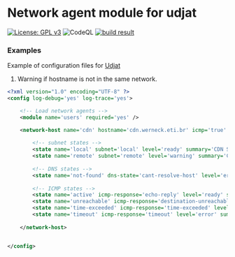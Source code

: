 # Network agent module for udjat

[![License: GPL v3](https://img.shields.io/badge/License-GPL%20v3-blue.svg)](https://www.gnu.org/licenses/gpl-3.0)
![CodeQL](https://github.com/PerryWerneck/udjat-module-network/workflows/CodeQL/badge.svg?branch=master)
[![build result](https://build.opensuse.org/projects/home:PerryWerneck:udjat/packages/udjat-module-network/badge.svg?type=percent)](https://build.opensuse.org/package/show/home:PerryWerneck:udjat/udjat-module-network)

### Examples

Example of configuration files for [Udjat](../../../udjat)

1. Warning if hostname is not in the same network.

```xml
<?xml version="1.0" encoding="UTF-8" ?>
<config log-debug='yes' log-trace='yes'>

	<!-- Load network agents -->
	<module name='users' required='yes' />

	<network-host name='cdn' hostname='cdn.werneck.eti.br' icmp='true' update-timer='60'>
	
		<!-- subnet states -->
		<state name='local' subnet='local' level='ready' summary='CDN Server is local' />
		<state name='remote' subnet='remote' level='warning' summary='CDN Server is NOT local' />
		
		<!-- DNS states -->
		<state name='not-found' dns-state='cant-resolve-host' level='error' summary='Cant resolve CDN hostname' />
			
		<!-- ICMP states -->
		<state name='active' icmp-response='echo-reply' level='ready' summary='CDN is active' />
		<state name='unreachable' icmp-response='destination-unreachable' level='error' summary='CDN is not reachable' />
		<state name='time-exceeded' icmp-response='time-exceeded' level='error' summary='CDN is not available' />
		<state name='timeout' icmp-response='timeout' level='error' summary='No ICMP response from CDN' />
			
	</network-host>


</config>
```

